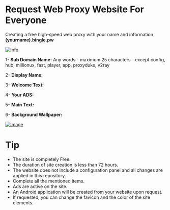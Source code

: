 # Request Web Proxy Website For Everyone

Creating a free high-speed web proxy with your name and information **(yourname).bingle.pw**

![info](https://github.com/user-attachments/assets/bb19436f-134f-4ab1-a1ea-6f59098a36a5)

1- **Sub Domain Name:** Any words - maximum 25 characters - except config, hub, millionux, fast, player, app, proxyduke, v2ray

2- **Display Name:**

3- **Welcome Text:**

4- **Your ADS:**

5- **Main Text:**

6- **Background Wallpaper:**

[![image](https://private-user-images.githubusercontent.com/161473759/352640887-f3ed7a46-919b-4e71-9eab-52e1a6e5710e.png?jwt=eyJhbGciOiJIUzI1NiIsInR5cCI6IkpXVCJ9.eyJpc3MiOiJnaXRodWIuY29tIiwiYXVkIjoicmF3LmdpdGh1YnVzZXJjb250ZW50LmNvbSIsImtleSI6ImtleTUiLCJleHAiOjE3MjIwMjIzNTMsIm5iZiI6MTcyMjAyMjA1MywicGF0aCI6Ii8xNjE0NzM3NTkvMzUyNjQwODg3LWYzZWQ3YTQ2LTkxOWItNGU3MS05ZWFiLTUyZTFhNmU1NzEwZS5wbmc_WC1BbXotQWxnb3JpdGhtPUFXUzQtSE1BQy1TSEEyNTYmWC1BbXotQ3JlZGVudGlhbD1BS0lBVkNPRFlMU0E1M1BRSzRaQSUyRjIwMjQwNzI2JTJGdXMtZWFzdC0xJTJGczMlMkZhd3M0X3JlcXVlc3QmWC1BbXotRGF0ZT0yMDI0MDcyNlQxOTI3MzNaJlgtQW16LUV4cGlyZXM9MzAwJlgtQW16LVNpZ25hdHVyZT05ODlhZWJhYTdjNDI0MDE5NmJjNjA3ZTgzNTBhYmQ0MGVjZTQ1NjZlZjI3N2VjNTllMmQwZWJlOTRkMjI0MzMyJlgtQW16LVNpZ25lZEhlYWRlcnM9aG9zdCZhY3Rvcl9pZD0wJmtleV9pZD0wJnJlcG9faWQ9MCJ9.gPBKmge6BTuYcZGZULVYKSCiSEFWp6UZnM4Ic3567t0)](https://github.com/Bingle-Proxy/Request-Web-Proxy/issues/new?assignees=Bingle-Proxy&labels=Free+Web+Proxy&projects=&template=free_webproxy_request.md&title=Request+Create+Free+Web+Proxy)


# Tip

* The site is completely Free.
* The duration of site creation is less than 72 hours.
* The website does not include a configuration panel and all changes are applied in this repository.
* Complete all the mentioned items.
* Ads are active on the site.
* An Android application will be created from your website upon request.
* If requested, you can change the favicon and the color of the site elements.

